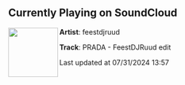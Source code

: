 ## Currently Playing on SoundCloud

[<img align="left" width="100" src="https://i1.sndcdn.com/artworks-e0H7NEdosk3TRbq6-XwKTdQ-t500x500.jpg">](https://soundcloud.com/feestdjruud/prada-feestdjruud-edit-1)

**Artist**: feestdjruud 

**Track**: PRADA - FeestDJRuud edit

Last updated at 07/31/2024 13:57
